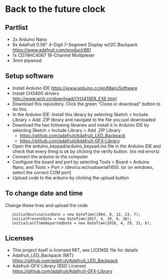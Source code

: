 # Back to the future clock

## Partlist
- 2x Arduino Nano
- 9x Adafruit 0.56" 4-Digit 7-Segment Display w/I2C Backpack https://www.adafruit.com/product/881
- 1x CD74HC4067 16-Channel Multiplexer
- 3mm plywood

## Setup software
- Install Arduino IDE https://www.arduino.cc/en/Main/Software
- Install CH340G drivers http://www.wch.cn/download/CH341SER_EXE.html
- Download this repository. Click the green "Clone or download" button to do this.
- In the Arduino IDE: Install this library by selecting Sketch > Include Library > Add .ZIP library and navigate to the file you just downloaded
- Download the two following libraries and install it in Arduino IDE by selecting Sketch > Include Library > Add .ZIP Library
  - https://github.com/adafruit/Adafruit_LED_Backpack
  - https://github.com/adafruit/Adafruit-GFX-Library
- Open the arduino_keypad/arduino_keypad.ino file in the Arduino IDE and check that every thing is ok by clicking the verify button. (no red errors)
- Connect the arduino to the computer
- Configure the board and port by selecting Tools > Board > Arduino Nano, and Tools > Port > /dev/cu.wchusbserial1450. (or on windows, select the correct COM port)
- Upload code to the arduino by clicking the upload button

## To change date and time

Change these lines and upload the code
```
   initialDestinationDate = new DateTime(1984, 8, 12, 23, 7);
   initialPresentDate = new DateTime(2017, 4, 10, 9, 36);
   initialLastTimeDepartedDate = new DateTime(2016, 4, 29, 21, 6);
```

## Licenses
- This project itself is licensed MIT, see LICENSE file for details
- Adafruit_LED_Backpack (MIT) https://github.com/adafruit/Adafruit_LED_Backpack
- Adafruit-GFX-Library (BSD License) https://github.com/adafruit/Adafruit-GFX-Library
